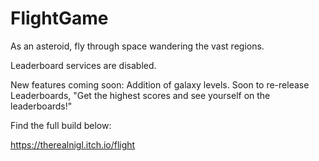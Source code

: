 # FlightGame

As an asteroid, fly through space wandering the vast regions.

Leaderboard services are disabled.

New features coming soon:
Addition of galaxy levels.
Soon to re-release Leaderboards, "Get the highest scores and see yourself on the leaderboards!"

Find the full build below:

https://therealnigl.itch.io/flight
